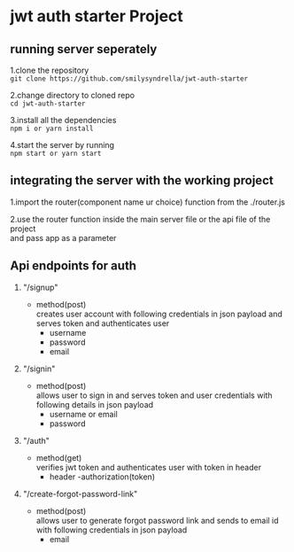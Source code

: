 # jwt auth starter Project

## running server seperately
1.clone the repository<br/>
`git clone https://github.com/smilysyndrella/jwt-auth-starter`

2.change directory to cloned repo<br/>
`cd jwt-auth-starter`

3.install all the dependencies<br/>
`npm i or yarn install`

4.start the server by running <br/>
`npm start or yarn start`

## integrating the server with the working project
1.import the router(component name ur choice) function from the ./router.js

2.use the router function inside the main server file or the api file of the project<br/>
  and pass app as a parameter
  

## Api endpoints for auth 
1. "/signup"<br/>
   - method(post)<br/>
   creates user account with following credentials in json payload and serves token and authenticates user<br/>
     - username
     - password
     - email

2. "/signin"<br/>
   - method(post)<br/>
   allows user to sign in and serves token and user credentials with following details in json payload<br/>
     - username or email
     - password

3. "/auth"<br/>
   - method(get)<br/>
   verifies jwt token and authenticates user with token in header
     - header
       -authorization(token)
     
4. "/create-forgot-password-link"<br/>
   - method(post)<br/>
   allows user to generate forgot password link and sends to email id<br/>
   with following credentials in json payload
     - email
